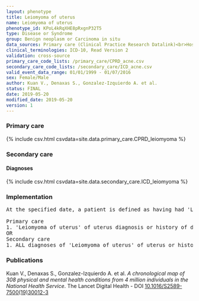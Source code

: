 ```yaml
---
layout: phenotype
title: Leiomyoma of uterus
name: Leiomyoma of uterus
phenotype_id: KPoL4kRqXHE8pRxgnP32T5 
type: Disease or Syndrome
group: Benign neoplasm or Carcinoma in situ
data_sources: Primary care (Clinical Practice Research Datalink)<br>Hospitalizations (Hospital Episode Statistics) 
clinical_terminologies: ICD-10, Read Version 2 
validation: cross-source
primary_care_code_lists: /primary_care/CPRD_acne.csv
secondary_care_code_lists: /secondary_care/ICD_acne.csv
valid_event_data_range: 01/01/1999 - 01/07/2016
sex: Female/Male
author: Kuan V., Denaxas S., Gonzalez-Izquierdo A. et al.
status: FINAL
date: 2019-05-20
modified_date: 2019-05-20
version: 1
---
```

### Primary care 
{% include csv.html csvdata=site.data.primary_care.CPRD_leiomyoma %}
### Secondary care 
#### Diagnoses 
{% include csv.html csvdata=site.data.secondary_care.ICD_leiomyoma %}
### Implementation 
<pre>At the specified date, a patient is defined as having had 'Leiomyoma of uterus' of uterus IF they meet the criteria for any of the following on or before the specified date. The earliest date on which the individual meets any of the following criteria on or before the specified date is defined as the first event date:

Primary care
1. 'Leiomyoma of uterus' of uterus diagnosis or history of diagnosis during a consultation 
OR
Secondary care
1. ALL diagnoses of 'Leiomyoma of uterus' of uterus or history of diagnosis during a hospitalization</pre> 
 
### Publications 
Kuan V., Denaxas S., Gonzalez-Izquierdo A. et al. _A chronological map of 308 physical and mental health conditions from 4 million individuals in the National Health Service_. The Lancet Digital Health - DOI <a href='https://www.thelancet.com/journals/landig/article/PIIS2589-7500(19)30012-3/fulltext'>10.1016/S2589-7500(19)30012-3</a>